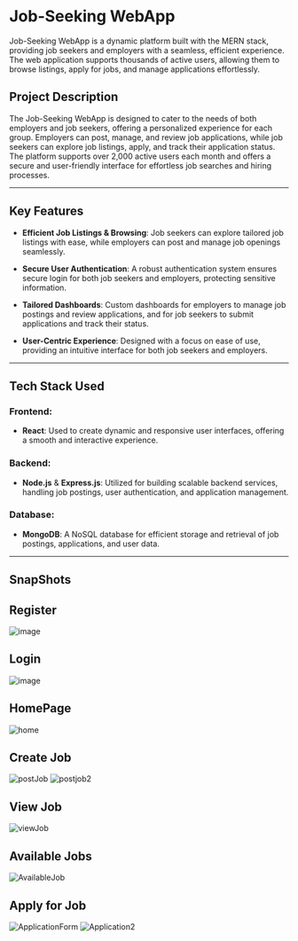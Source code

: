 # Job-Seeking WebApp

Job-Seeking WebApp is a dynamic platform built with the MERN stack, providing job seekers and employers with a seamless, efficient experience. The web application supports thousands of active users, allowing them to browse listings, apply for jobs, and manage applications effortlessly.

## Project Description

The Job-Seeking WebApp is designed to cater to the needs of both employers and job seekers, offering a personalized experience for each group. Employers can post, manage, and review job applications, while job seekers can explore job listings, apply, and track their application status. The platform supports over 2,000 active users each month and offers a secure and user-friendly interface for effortless job searches and hiring processes.

---

## Key Features

- **Efficient Job Listings & Browsing**: Job seekers can explore tailored job listings with ease, while employers can post and manage job openings seamlessly.

- **Secure User Authentication**: A robust authentication system ensures secure login for both job seekers and employers, protecting sensitive information.

- **Tailored Dashboards**: Custom dashboards for employers to manage job postings and review applications, and for job seekers to submit applications and track their status.

- **User-Centric Experience**: Designed with a focus on ease of use, providing an intuitive interface for both job seekers and employers.

---

## Tech Stack Used

### Frontend:
- **React**: Used to create dynamic and responsive user interfaces, offering a smooth and interactive experience.
  
### Backend:
- **Node.js** & **Express.js**: Utilized for building scalable backend services, handling job postings, user authentication, and application management.

### Database:
- **MongoDB**: A NoSQL database for efficient storage and retrieval of job postings, applications, and user data.

---

## **SnapShots**

## Register
![image](https://github.com/user-attachments/assets/e0e323fc-3e4d-4e47-8c37-36b4d8c401a7)
## Login
![image](https://github.com/user-attachments/assets/01c50310-e8f1-4f2e-93c5-d3b27a3259f9)
## HomePage
![home](https://github.com/user-attachments/assets/bfcaba95-64e0-4b62-ba0f-7df9a2c8f36e)
## Create Job
![postJob](https://github.com/user-attachments/assets/f3b1e04b-f50c-4290-b4ec-08455ff9bf06)
![postjob2](https://github.com/user-attachments/assets/0f23f51b-9aef-43a1-98e1-5b23b55de78f)
## View Job
![viewJob](https://github.com/user-attachments/assets/7273f50e-fbd3-4b6b-b0e1-0e2a5524093f)
## Available Jobs
![AvailableJob](https://github.com/user-attachments/assets/bdc9e0a7-7057-4bb6-94f1-056894aa14cd)
## Apply for Job
![ApplicationForm](https://github.com/user-attachments/assets/44e86228-bc9c-4c9c-8eb7-22643265cf7e)
![Application2](https://github.com/user-attachments/assets/131693cc-0c8d-40e1-aff9-fd451640c250)















